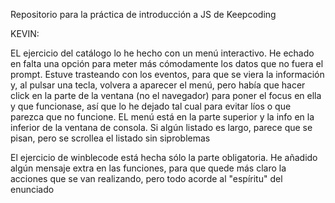 Repositorio para la práctica de introducción a JS de Keepcoding

KEVIN:

EL ejercicio del catálogo lo he hecho con un menú interactivo. He echado en falta una opción para meter más cómodamente los datos que no fuera el prompt. Estuve trasteando con los eventos, para que se viera la información y, al pulsar una tecla, volvera a aparecer el menú, pero había que hacer click en la parte de la ventana (no el navegador) para poner el focus en ella y que funcionase, así que lo he dejado tal cual para evitar líos o que parezca que no funcione. EL menú está en la parte superior y la info en la inferior de la ventana de consola. Si algún listado es largo, parece que se pisan, pero se scrollea el listado sin siproblemas

El ejercicio de winblecode está hecha sólo la parte obligatoria. He añadido algún mensaje extra en las funciones, para que quede más claro la acciones que se van realizando, pero todo acorde al "espíritu" del enunciado
